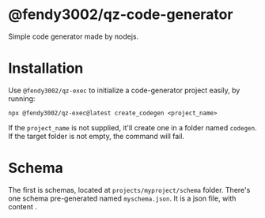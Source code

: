 # @fendy3002/qz-code-generator

Simple code generator made by nodejs.

# Installation

Use `@fendy3002/qz-exec` to initialize a code-generator project easily, by running:

```
npx @fendy3002/qz-exec@latest create_codegen <project_name>
```

If the `project_name` is not supplied, it'll create one in a folder named `codegen`. If the target folder is not empty, the command will fail.

# Schema

The first is schemas, located at `projects/myproject/schema` folder. There's one schema pre-generated named `myschema.json`. It is a json file, with content .